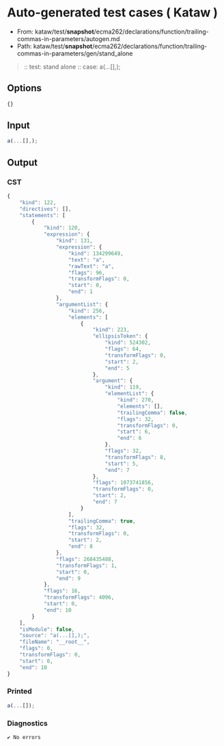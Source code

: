 # Auto-generated test cases ( Kataw )
- From: kataw/test/__snapshot__/ecma262/declarations/function/trailing-commas-in-parameters/autogen.md
- Path: kataw/test/__snapshot__/ecma262/declarations/function/trailing-commas-in-parameters/gen/stand_alone
> :: test: stand alone
> :: case: a(...[],);
## Options

`````js
{}
`````
## Input

`````js
a(...[],);
`````
## Output

### CST

```javascript
{
    "kind": 122,
    "directives": [],
    "statements": [
        {
            "kind": 120,
            "expression": {
                "kind": 131,
                "expression": {
                    "kind": 134299649,
                    "text": "a",
                    "rawText": "a",
                    "flags": 96,
                    "transformFlags": 0,
                    "start": 0,
                    "end": 1
                },
                "argumentList": {
                    "kind": 256,
                    "elements": [
                        {
                            "kind": 223,
                            "ellipsisToken": {
                                "kind": 524302,
                                "flags": 64,
                                "transformFlags": 0,
                                "start": 2,
                                "end": 5
                            },
                            "argument": {
                                "kind": 119,
                                "elementList": {
                                    "kind": 270,
                                    "elements": [],
                                    "trailingComma": false,
                                    "flags": 32,
                                    "transformFlags": 0,
                                    "start": 6,
                                    "end": 6
                                },
                                "flags": 32,
                                "transformFlags": 8,
                                "start": 5,
                                "end": 7
                            },
                            "flags": 1073741856,
                            "transformFlags": 0,
                            "start": 2,
                            "end": 7
                        }
                    ],
                    "trailingComma": true,
                    "flags": 32,
                    "transformFlags": 0,
                    "start": 2,
                    "end": 8
                },
                "flags": 268435488,
                "transformFlags": 1,
                "start": 0,
                "end": 9
            },
            "flags": 16,
            "transformFlags": 4096,
            "start": 0,
            "end": 10
        }
    ],
    "isModule": false,
    "source": "a(...[],);",
    "fileName": "__root__",
    "flags": 0,
    "transformFlags": 0,
    "start": 0,
    "end": 10
}
```

### Printed

```javascript
a(...[]);
```

### Diagnostics

```javascript
✔ No errors
```

